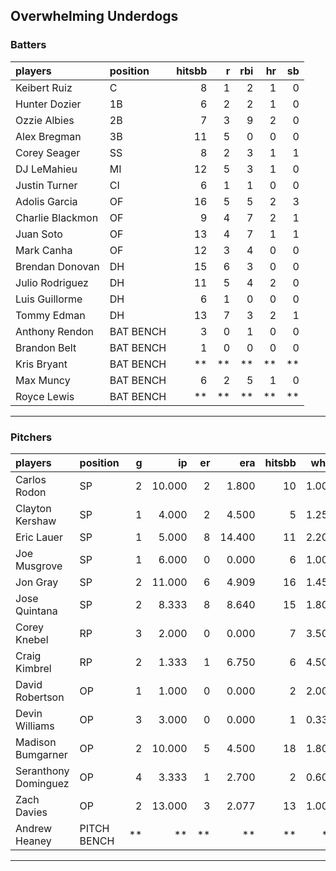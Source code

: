 ## Overwhelming Underdogs

### Batters

 
|players          |position  | hitsbb|  r| rbi| hr| sb| 
|:----------------|:---------|------:|--:|---:|--:|--:| 
|Keibert Ruiz     |C         |      8|  1|   2|  1|  0| 
|Hunter Dozier    |1B        |      6|  2|   2|  1|  0| 
|Ozzie Albies     |2B        |      7|  3|   9|  2|  0| 
|Alex Bregman     |3B        |     11|  5|   0|  0|  0| 
|Corey Seager     |SS        |      8|  2|   3|  1|  1| 
|DJ LeMahieu      |MI        |     12|  5|   3|  1|  0| 
|Justin Turner    |CI        |      6|  1|   1|  0|  0| 
|Adolis Garcia    |OF        |     16|  5|   5|  2|  3| 
|Charlie Blackmon |OF        |      9|  4|   7|  2|  1| 
|Juan Soto        |OF        |     13|  4|   7|  1|  1| 
|Mark Canha       |OF        |     12|  3|   4|  0|  0| 
|Brendan Donovan  |DH        |     15|  6|   3|  0|  0| 
|Julio Rodriguez  |DH        |     11|  5|   4|  2|  0| 
|Luis Guillorme   |DH        |      6|  1|   0|  0|  0| 
|Tommy Edman      |DH        |     13|  7|   3|  2|  1| 
|Anthony Rendon   |BAT BENCH |      3|  0|   1|  0|  0| 
|Brandon Belt     |BAT BENCH |      1|  0|   0|  0|  0| 
|Kris Bryant      |BAT BENCH |     **| **|  **| **| **| 
|Max Muncy        |BAT BENCH |      6|  2|   5|  1|  0| 
|Royce Lewis      |BAT BENCH |     **| **|  **| **| **| 

* * *

### Pitchers

 
|players              |position    |  g|     ip| er|    era| hitsbb|  whip| so|  w| sv| 
|:--------------------|:-----------|--:|------:|--:|------:|------:|-----:|--:|--:|--:| 
|Carlos Rodon         |SP          |  2| 10.000|  2|  1.800|     10| 1.000| 13|  1|  0| 
|Clayton Kershaw      |SP          |  1|  4.000|  2|  4.500|      5| 1.250|  4|  0|  0| 
|Eric Lauer           |SP          |  1|  5.000|  8| 14.400|     11| 2.200|  2|  0|  0| 
|Joe Musgrove         |SP          |  1|  6.000|  0|  0.000|      6| 1.000|  8|  1|  0| 
|Jon Gray             |SP          |  2| 11.000|  6|  4.909|     16| 1.455| 13|  0|  0| 
|Jose Quintana        |SP          |  2|  8.333|  8|  8.640|     15| 1.800|  9|  0|  0| 
|Corey Knebel         |RP          |  3|  2.000|  0|  0.000|      7| 3.500|  2|  0|  2| 
|Craig Kimbrel        |RP          |  2|  1.333|  1|  6.750|      6| 4.500|  4|  0|  1| 
|David Robertson      |OP          |  1|  1.000|  0|  0.000|      2| 2.000|  2|  0|  0| 
|Devin Williams       |OP          |  3|  3.000|  0|  0.000|      1| 0.333|  1|  0|  0| 
|Madison Bumgarner    |OP          |  2| 10.000|  5|  4.500|     18| 1.800|  8|  0|  0| 
|Seranthony Dominguez |OP          |  4|  3.333|  1|  2.700|      2| 0.600|  6|  2|  0| 
|Zach Davies          |OP          |  2| 13.000|  3|  2.077|     13| 1.000| 14|  0|  0| 
|Andrew Heaney        |PITCH BENCH | **|     **| **|     **|     **|    **| **| **| **| 


* * *


